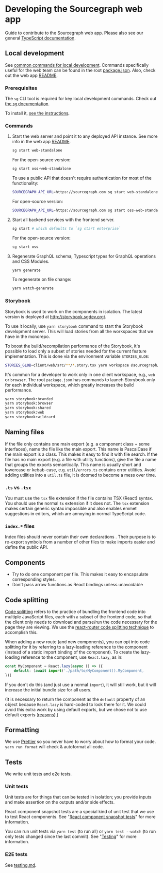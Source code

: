 # Developing the Sourcegraph web app

Guide to contribute to the Sourcegraph web app. Please also see our general [TypeScript documentation](../languages/typescript.md).

## Local development

See [common commands for local development](../../setup/quickstart.md).
Commands specifically useful for the web team can be found in the root [package.json](https://github.com/sourcegraph/sourcegraph/blob/main/package.json).
Also, check out the web app [README](https://github.com/sourcegraph/sourcegraph/blob/main/client/web/README.md).

### Prerequisites

The `sg` CLI tool is required for key local development commands. Check out [the `sg` documentation](../sg/index.md).

To install it, [see the instructions](../../setup/quickstart.md).

### Commands

1. Start the web server and point it to any deployed API instance. See more info in the web app [README](https://github.com/sourcegraph/sourcegraph/blob/main/client/web/README.md).

    ```sh
    sg start web-standalone
    ```

    For the open-source version:

    ```sh
    sg start oss-web-standalone
    ```

    To use a public API that doesn't require authentication for most of the functionality:

    ```sh
    SOURCEGRAPH_API_URL=https://sourcegraph.com sg start web-standalone
    ```

    For open-source version:

    ```sh
    SOURCEGRAPH_API_URL=https://sourcegraph.com sg start oss-web-standalone
    ```

2. Start all backend services with the frontend server.

    ```sh
    sg start # which defaults to `sg start enterprise`
    ```

    For the open-source version:

    ```sh
    sg start oss
    ```

3. Regenerate GraphQL schema, Typescript types for GraphQL operations and CSS Modules.

    ```sh
    yarn generate
    ```

    To regenerate on file change:

    ```sh
    yarn watch-generate
    ```

### Storybook

Storybook is used to work on the components in isolation. The latest version is deployed at http://storybook.sgdev.org/.

To use it locally, use `yarn storybook` command to start the Storybook development server. This will load stories from all the workspaces that we have in the monorepo.

To boost the build/recompilation performance of the Storybook, it's possible to load only a subset of stories needed for the current feature implementation. This is done via the environment variable `STORIES_GLOB`:

```sh
STORIES_GLOB=client/web/src/**/*.story.tsx yarn workspace @sourcegraph/storybook run start
```

It's common for a developer to work only in one client workspace, e.g., `web` or `browser`.
The root `package.json` has commands to launch Storybook only for each individual workspace, which greatly increases the build performance.

```sh
yarn storybook:branded
yarn storybook:browser
yarn storybook:shared
yarn storybook:web
yarn storybook:wildcard
```

## Naming files

If the file only contains one main export (e.g. a component class + some interfaces), name the file like the main export.
This name is PascalCase if the main export is a class.
This makes it easy to find it with file search.
If the file has no main export (e.g. a file with utility functions), give the file a name that groups the exports semantically.
This name is usually short and lowercase or kebab-case, e.g. `util/errors.ts` contains error utilities.
Avoid adding utilities into a `util.ts` file, it is doomed to become a mess over time.

### `.ts` vs `.tsx`

You must use the `tsx` file extension if the file contains TSX (React) syntax.
You should use the normal `ts` extension if it does not.
The `tsx` extension makes certain generic syntax impossible and also enables emmet suggestions in editors, which are annoying in normal TypeScript code.

### `index.*` files

Index files should never contain their own declarations .
Their purpose is to re-export symbols from a number of other files to make imports easier and define the public API.

## Components

- Try to do one component per file. This makes it easy to encapsulate corresponding styles.
- Don't pass arrow functions as React bindings unless unavoidable

## Code splitting

[Code splitting](https://reactjs.org/docs/code-splitting.html) refers to the practice of bundling the frontend code into multiple JavaScript files, each with a subset of the frontend code, so that the client only needs to download and parse/run the code necessary for the page they are viewing. We use the [react-router code splitting technique](https://reactjs.org/docs/code-splitting.html#route-based-code-splitting) to accomplish this.

When adding a new route (and new components), you can opt into code splitting for it by referring to a lazy-loading reference to the component (instead of a static import binding of the component). To create the lazy-loading reference to the component, use `React.lazy`, as in:

``` typescript
const MyComponent = React.lazy(async () => ({
    default: (await import('./path/to/MyComponent)).MyComponent,
}))
```

If you don't do this (and just use a normal `import`), it will still work, but it will increase the initial bundle size for all users.

(It is necessary to return the component as the `default` property of an object because `React.lazy` is hard-coded to look there for it. We could avoid this extra work by using default exports, but we chose not to use default exports ([reasons](https://blog.neufund.org/why-we-have-banned-default-exports-and-you-should-do-the-same-d51fdc2cf2ad)).)

## Formatting

We use [Prettier](https://github.com/prettier/prettier) so you never have to worry about how to format your code.
`yarn run format` will check & autoformat all code.

## Tests

We write unit tests and e2e tests.

### Unit tests

Unit tests are for things that can be tested in isolation; you provide inputs and make assertion on the outputs and/or side effects.

React component snapshot tests are a special kind of unit test that we use to test React components. See "[React component snapshot tests](../../how-to/testing.md#react-component-snapshot-tests)" for more information.

You can run unit tests via `yarn test` (to run all) or `yarn test --watch` (to run only tests changed since the last commit). See "[Testing](../../how-to/testing.md)" for more information.

### E2E tests

See [testing.md](../../how-to/testing.md).
